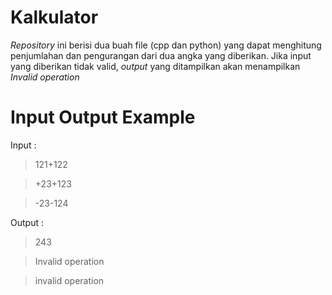 ﻿# Kalkulator
*Repository* ini berisi dua buah file (cpp dan python) yang dapat menghitung penjumlahan dan pengurangan dari dua angka yang diberikan. Jika input yang diberikan tidak valid, *output* yang ditampilkan akan menampilkan *Invalid operation*

# Input Output Example
Input :
> 121+122

> +23+123

>  -23-124

Output : 
> 243

> Invalid operation

> invalid operation